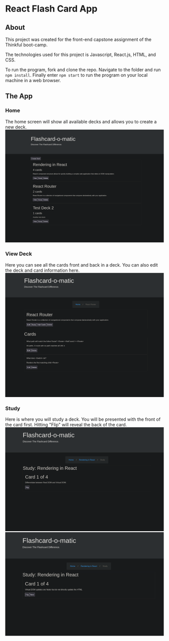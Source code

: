 # React Flash Card App

## About

This project was created for the front-end capstone assignment of the Thinkful boot-camp.

The technologies used for this project is Javascript, React.js, HTML, and CSS.

To run the program, fork and clone the repo. Navigate to the folder and run `npm install`.
Finally enter `npm start` to run the program on your local machine in a web browser.

## The App

### Home

The home screen will show all available decks and allows you to create a new deck.
![Home](/images/Home.png)

### View Deck

Here you can see all the cards front and back in a deck. You can also edit the deck and card information here.
![Deck](/images/Deck.png)

### Study

Here is where you will study a deck. You will be presented with the front of the card first. Hitting "Flip" will reveal the back of the card.
![Front](/images/Study%20Front.png)
![Back](/images/Study%20Back.png)
